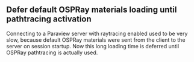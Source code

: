 ## Defer default OSPRay materials loading until pathtracing activation

Connecting to a Paraview server with raytracing enabled used to be very slow, because default OSPRay materials were sent from the client to the server on session startup. Now this long loading time is deferred until OSPRay pathtracing is actually used.
